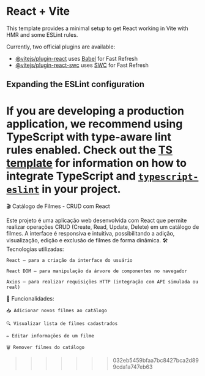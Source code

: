 # React + Vite

This template provides a minimal setup to get React working in Vite with HMR and some ESLint rules.

Currently, two official plugins are available:

- [@vitejs/plugin-react](https://github.com/vitejs/vite-plugin-react/blob/main/packages/plugin-react) uses [Babel](https://babeljs.io/) for Fast Refresh
- [@vitejs/plugin-react-swc](https://github.com/vitejs/vite-plugin-react/blob/main/packages/plugin-react-swc) uses [SWC](https://swc.rs/) for Fast Refresh

## Expanding the ESLint configuration

If you are developing a production application, we recommend using TypeScript with type-aware lint rules enabled. Check out the [TS template](https://github.com/vitejs/vite/tree/main/packages/create-vite/template-react-ts) for information on how to integrate TypeScript and [`typescript-eslint`](https://typescript-eslint.io) in your project.
=======
🎬 Catálogo de Filmes - CRUD com React

Este projeto é uma aplicação web desenvolvida com React que permite realizar operações CRUD (Create, Read, Update, Delete) em um catálogo de filmes. A interface é responsiva e intuitiva, possibilitando a adição, visualização, edição e exclusão de filmes de forma dinâmica.
🛠️ Tecnologias utilizadas:

    React – para a criação da interface do usuário

    React DOM – para manipulação da árvore de componentes no navegador

    Axios – para realizar requisições HTTP (integração com API simulada ou real)

📌 Funcionalidades:

    📥 Adicionar novos filmes ao catálogo

    🔍 Visualizar lista de filmes cadastrados

    ✏️ Editar informações de um filme

    🗑️ Remover filmes do catálogo
>>>>>>> 032eb5459bfaa7bc8427bca2d899cda1a747eb63
